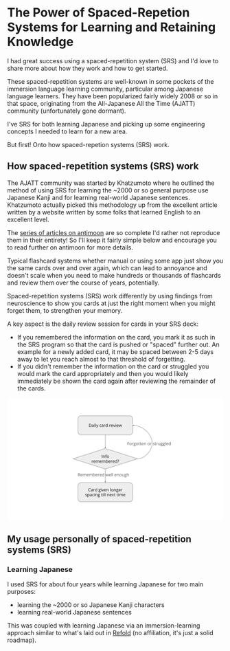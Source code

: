 # The Power of Spaced-Repetion Systems for Learning and Retaining Knowledge

I had great success using a spaced-repetition system (SRS) and I'd love to share more about how they work and how to get started.

These spaced-repetition systems are well-known in some pockets of the immersion language learning community, particular among Japanese language learners. They have been popularized fairly widely 2008 or so in that space, originating from the All-Japanese All the Time (AJATT) community (unfortunately gone dormant).

I've SRS for both learning Japanese and picking up some engineering concepts I needed to learn for a new area.

But first! Onto how spaced-repetion systems (SRS) work.

## How spaced-repetition systems (SRS) work

The AJATT community was started by Khatzumoto where he outlined the method of using SRS for learning the ~2000 or so general purpose use Japanese Kanji and for learning real-world Japanese sentences. Khatzumoto actually picked this methodology up from the excellent article written by a website written by some folks that learned English to an excellent level.

The [series of articles on antimoon](https://www.antimoon.com/how/srs.htm) are so complete I'd rather not reproduce them in their entirety! So I'll keep it fairly simple below and encourage you to read further on antimoon for more details.

Typical flashcard systems whether manual or using some app just show you the same cards over and over again, which can lead to annoyance and doesn't scale when you need to make hundreds or thousands of flashcards and review them over the course of years, potentially.

Spaced-repetition systems (SRS) work differently by using findings from neuroscience to show you cards at just the right moment when you might forget them, to strengthen your memory.

A key aspect is the daily review session for cards in your SRS deck:

* If you remembered the information on the card, you mark it as such in the SRS program so that the card is pushed or "spaced" further out. An example for a newly added card, it may be spaced between 2-5 days away to let you reach almost to that threshold of forgetting.
* If you didn't remember the information on the card or struggled you would mark the card appropriately and then you would likely immediately be shown the card again after reviewing the remainder of the cards.

![How to use an SRS in daily reviews](021-power-of-spaced-repetition/spaced-repetition-systems-plog.svg "How to use an SRS in daily reviews")

## My usage personally of spaced-repetition systems (SRS)

### Learning Japanese

I used SRS for about four years while learning Japanese for two main purposes:

* learning the ~2000 or so Japanese Kanji characters
* learning real-world Japanese sentences

This was coupled with learning Japanese via an immersion-learning approach similar to what's laid out in [Refold](https://refold.la/simplified/) (no affiliation, it's just a solid roadmap).
